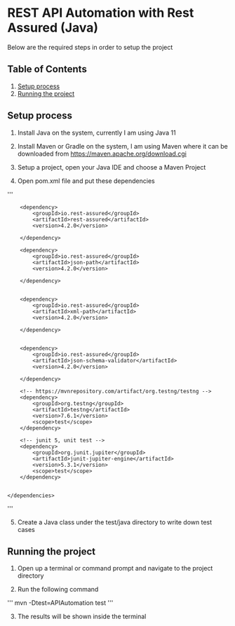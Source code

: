 # REST API Automation with Rest Assured (Java)


Below are the required steps in order to setup the project 

## Table of Contents
1. [Setup process](#setup)
2. [Running the project](#running)

## Setup process

1. Install Java on the system, currently I am using Java 11 

2. Install Maven or Gradle on the system, I am using Maven where it can be downloaded from https://maven.apache.org/download.cgi

3. Setup a project, open your Java IDE and choose a Maven Project 

4. Open pom.xml file and put these dependencies 

'''
    <dependencies>

        <dependency>
            <groupId>io.rest-assured</groupId>
            <artifactId>rest-assured</artifactId>
            <version>4.2.0</version>

        </dependency>

        <dependency>
            <groupId>io.rest-assured</groupId>
            <artifactId>json-path</artifactId>
            <version>4.2.0</version>

        </dependency>


        <dependency>
            <groupId>io.rest-assured</groupId>
            <artifactId>xml-path</artifactId>
            <version>4.2.0</version>

        </dependency>


        <dependency>
            <groupId>io.rest-assured</groupId>
            <artifactId>json-schema-validator</artifactId>
            <version>4.2.0</version>

        </dependency>

        <!-- https://mvnrepository.com/artifact/org.testng/testng -->
        <dependency>
            <groupId>org.testng</groupId>
            <artifactId>testng</artifactId>
            <version>7.6.1</version>
            <scope>test</scope>
        </dependency>

        <!-- junit 5, unit test -->
        <dependency>
            <groupId>org.junit.jupiter</groupId>
            <artifactId>junit-jupiter-engine</artifactId>
            <version>5.3.1</version>
            <scope>test</scope>
        </dependency>


    </dependencies>
'''

5. Create a Java class under the test/java directory to write down test cases

## Running the project

1. Open up a terminal or command prompt and navigate to the project directory

2. Run the following command

'''
mvn -Dtest=APIAutomation test
'''

3. The results will be shown inside the terminal



